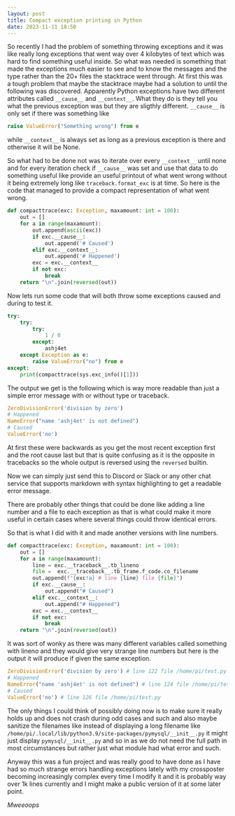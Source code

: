```yaml
---
layout: post
title: Compact exception printing in Python
date: 2023-11-11 18:50
---
```

So recently I had the problem of something throwing exceptions and it was like really long exceptions that went way over 4 kilobytes of text which was hard to find something useful inside. So what was needed is something that made the exceptions much easier to see and to know the messages and the type rather than the 20+ files the stacktrace went through. At first this was a tough problem that maybe the stacktrace maybe had a solution to until the following was discovered. Apparently Python exceptions have two different attributes called `__cause__` and `__context__`. What they do is they tell you what the previous exception was but they are sligthly different. `__cause__` is only set if there was something like
```python
raise ValueError("Something wrong") from e
```
while `__context__` is always set as long as a previous exception is there and otherwise it will be None.

So what had to be done not was to iterate over every `__context__` until none and for every iteration check if `__cause__` was set and use that data to do something useful like provide an useful printout of what went wrong without it being extremely long like `traceback.format_exc` is at time. So here is the code that managed to provide a compact representation of what went wrong.
```python
def compacttrace(exc: Exception, maxamount: int = 100):
    out = []
    for a in range(maxamount):
        out.append(ascii(exc))
        if exc.__cause__:
            out.append('# Caused')
        elif exc.__context__:
            out.append('# Happened')
        exc = exc.__context__
        if not exc:
            break
    return "\n".join(reversed(out))
```
Now lets run some code that will both throw some exceptions caused and during to test it.
```python
try:
    try:
        try:
            1 / 0
        except:
            ashj4et
    except Exception as e:
        raise ValueError("no") from e
except:
    print(compacttrace(sys.exc_info()[1]))
```
The output we get is the following which is way more readable than just a simple error message with or without type or traceback.
```python
ZeroDivisionError('division by zero')
# Happened
NameError("name 'ashj4et' is not defined")
# Caused
ValueError('no')
```
At first these were backwards as you get the most recent exception first and the root cause last but that is quite confusing as it is the opposite in tracebacks so the whole output is reversed using the `reversed` builtin.

Now we can simply just send this to Discord or Slack or any other chat service that supports markdown with syntax highlighting to get a readable error message.

There are probably other things that could be done like adding a line number and a file to each exception as that is what could make it more useful in certain cases where several things could throw identical errors.

So that is what I did with it and made another versions with line numbers.
```python
def compacttrace(exc: Exception, maxamount: int = 100):
    out = []
    for a in range(maxamount):
        line = exc.__traceback__.tb_lineno
        file =  exc.__traceback__.tb_frame.f_code.co_filename
        out.append(f"{exc!a} # line {line} file {file}")
        if exc.__cause__:
            out.append("# Caused")
        elif exc.__context__:
            out.append("# Happened")
        exc = exc.__context__
        if not exc:
            break
    return "\n".join(reversed(out))
```
It was sort of wonky as there was many different variables called something with lineno and they would give very strange line numbers but here is the output it will produce if given the same exception.
```python
ZeroDivisionError('division by zero') # line 122 file /home/pi/test.py
# Happened
NameError("name 'ashj4et' is not defined") # line 124 file /home/pi/test.py
# Caused
ValueError('no') # line 126 file /home/pi/test.py
```
The only things I could think of possibly doing now is to make sure it really holds up and does not crash during odd cases and such and also maybe sanitize the filenames like instead of displaying a long filename like `/home/pi/.local/lib/python3.9/site-packages/pymysql/__init__.py` it might just display `pymysql/__init__.py` and so in as we do not need the full path in most circumstances but rather just what module had what error and such.

Anyway this was a fun project and was really good to have done as I have had so much strange errors handling exceptions lately with my crossposter becoming increasingly complex every time I modify it and it is probably way over 1k lines currently and I might make a public version of it at some later point.

*Mweeoops*
